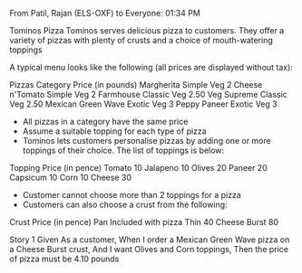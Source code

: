 From Patil, Rajan (ELS-OXF) to Everyone:  01:34 PM

Tominos Pizza
Tominos serves delicious pizza to customers. They offer a variety of pizzas with plenty of crusts and a choice of mouth-watering toppings

A typical menu looks like the following (all prices are displayed without tax):

Pizzas				Category		Price (in pounds)
Margherita			Simple Veg		2
Cheese n'Tomato		Simple Veg		2
Farmhouse			Classic Veg		2.50
Veg Supreme			Classic Veg		2.50
Mexican Green Wave	Exotic Veg		3
Peppy Paneer		Exotic Veg		3

- All pizzas in a category have the same price
- Assume a suitable topping for each type of pizza
- Tominos lets customers personalise pizzas by adding one or more toppings of their choice. The list of toppings is below:

Topping		Price (in pence)
Tomato		10
Jalapeno	10
Olives		20
Paneer		20
Capsicum	10
Corn		10
Cheese		30

- Customer cannot choose more than 2 toppings for a pizza
- Customers can also choose a crust from the following:

Crust			Price (in pence)
Pan				Included with pizza
Thin			40
Cheese Burst	80


Story 1
Given As a customer, 
When I order a Mexican Green Wave pizza on a Cheese Burst crust,
 And I want Olives and Corn toppings, 
 Then the price of pizza must be 4.10 pounds
